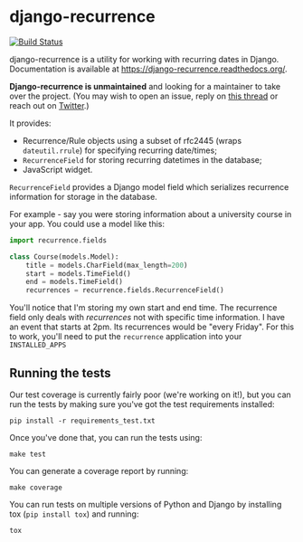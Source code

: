 # django-recurrence

[![Build Status](https://travis-ci.org/django-recurrence/django-recurrence.svg?branch=master)](https://travis-ci.org/django-recurrence/django-recurrence)

django-recurrence is a utility for working with recurring dates in
Django. Documentation is available at
https://django-recurrence.readthedocs.org/.

**Django-recurrence is unmaintained** and looking for a maintainer to take over the project. (You may wish to open an issue, reply on [this thread](https://github.com/django-recurrence/django-recurrence/pull/182#issuecomment-784467431) or reach out on [Twitter](https://twitter.com/dominicrodger/).)

It provides:

- Recurrence/Rule objects using a subset of rfc2445 (wraps
  `dateutil.rrule`) for specifying recurring date/times;
- `RecurrenceField` for storing recurring datetimes in the database;
- JavaScript widget.

`RecurrenceField` provides a Django model field which serializes
recurrence information for storage in the database.

For example - say you were storing information about a university
course in your app. You could use a model like this:

```python
import recurrence.fields

class Course(models.Model):
    title = models.CharField(max_length=200)
    start = models.TimeField()
    end = models.TimeField()
    recurrences = recurrence.fields.RecurrenceField()
```

You'll notice that I'm storing my own start and end time. The
recurrence field only deals with _recurrences_ not with specific time
information. I have an event that starts at 2pm. Its recurrences
would be "every Friday". For this to work, you'll need to put the
`recurrence` application into your `INSTALLED_APPS`

## Running the tests

Our test coverage is currently fairly poor (we're working on it!),
but you can run the tests by making sure you've got the test
requirements installed:

    pip install -r requirements_test.txt

Once you've done that, you can run the tests using:

    make test

You can generate a coverage report by running:

    make coverage

You can run tests on multiple versions of Python and Django by
installing tox (`pip install tox`) and running:

    tox
